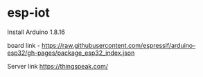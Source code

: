 # esp-iot
Install Arduino 1.8.16


board link -
https://raw.githubusercontent.com/espressif/arduino-esp32/gh-pages/package_esp32_index.json

Server link
https://thingspeak.com/

